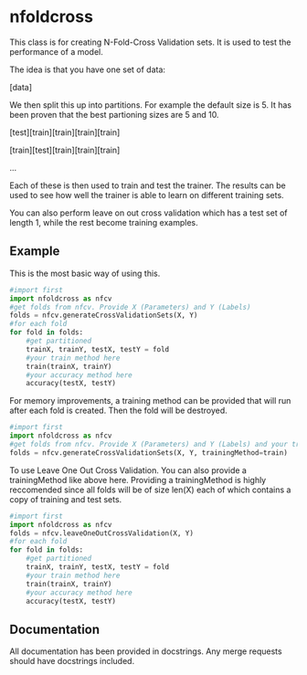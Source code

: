 # nfoldcross

This class is for creating N-Fold-Cross Validation sets. It is used to test the performance of a model.

The idea is that you have one set of data:

[data]

We then split this up into partitions. For example the default size is 5. It has been proven that the best partioning sizes are 5 and 10.

[test][train][train][train][train]

[train][test][train][train][train]

...

Each of these is then used to train and test the trainer. The results can be used to see how well the trainer is able to learn on different training sets.

You can also perform leave on out cross validation which has a test set of length 1, while the rest become training examples.

## Example

This is the most basic way of using this.

```python
#import first
import nfoldcross as nfcv
#get folds from nfcv. Provide X (Parameters) and Y (Labels)
folds = nfcv.generateCrossValidationSets(X, Y)
#for each fold
for fold in folds:
    #get partitioned
    trainX, trainY, testX, testY = fold
    #your train method here
    train(trainX, trainY)
    #your accuracy method here
    accuracy(testX, testY)
```

For memory improvements, a training method can be provided that will run after each fold is created. Then the fold will be destroyed.

```python
#import first
import nfoldcross as nfcv
#get folds from nfcv. Provide X (Parameters) and Y (Labels) and your training method. Your training method should have parameters for trainX, trainX, trainY, testX, testY. Your training method should also be calculating and ouputting accuracy.
folds = nfcv.generateCrossValidationSets(X, Y, trainingMethod=train)
```

To use Leave One Out Cross Validation. You can also provide a trainingMethod like above here. Providing a trainingMethod is highly reccomended since all folds will be of size len(X) each of which contains a copy of training and test sets.

```python
#import first
import nfoldcross as nfcv
folds = nfcv.leaveOneOutCrossValidation(X, Y)
#for each fold
for fold in folds:
    #get partitioned
    trainX, trainY, testX, testY = fold
    #your train method here
    train(trainX, trainY)
    #your accuracy method here
    accuracy(testX, testY)
```

## Documentation

All documentation has been provided in docstrings. Any merge requests should have docstrings included.
